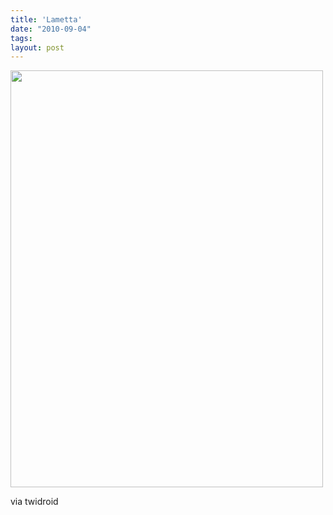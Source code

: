 ```yaml
---
title: 'Lametta'
date: "2010-09-04"
tags: 
layout: post
---
```

<p><a href='http://blog.kopis.de/wp-content/uploads/2010/09/image.jpeg.scaled10001.jpg'><img src="http://blog.kopis.de/wp-content/uploads/2010/09/image.jpeg.scaled10001-225x300.jpg" width="500" height="667"/></a>
</p>

<div class="posterous_quote_citation">via twidroid</div>
